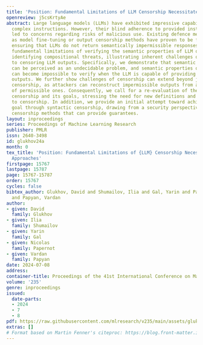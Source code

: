 ```yaml
---
title: 'Position: Fundamental Limitations of LLM Censorship Necessitate New Approaches'
openreview: j5csKrtyAe
abstract: Large language models (LLMs) have exhibited impressive capabilities in comprehending
  complex instructions. However, their blind adherence to provided instructions has
  led to concerns regarding risks of malicious use. Existing defence mechanisms, such
  as model fine-tuning or output censorship methods have proven to be fallible at
  ensuring that LLMs do not return semantically impermissible responses. We present
  fundamental limitations of verifying the semantic properties of LLM outputs and
  identifying compositional threats, illustrating inherent challenges of current approaches
  to censoring LLM outputs. Specifically, we demonstrate that semantic censorship
  can be perceived as an undecidable problem, and semantic properties of LLM outputs
  can become impossible to verify when the LLM is capable of providing "encrypted"
  outputs. We further show challenges of censorship can extend beyond just semantic
  censorship, as attackers can reconstruct impermissible outputs from a collection
  of permissible ones. Consequently, we call for a re-evaluation of the problem of
  censorship and its goals, stressing the need for new definitions and approaches
  to censorship. In addition, we provide an initial attempt toward achieving this
  goal through syntactic censorship, drawing from a security perspective to design
  censorship methods that can provide guarantees.
layout: inproceedings
series: Proceedings of Machine Learning Research
publisher: PMLR
issn: 2640-3498
id: glukhov24a
month: 0
tex_title: 'Position: Fundamental Limitations of {LLM} Censorship Necessitate New
  Approaches'
firstpage: 15767
lastpage: 15787
page: 15767-15787
order: 15767
cycles: false
bibtex_author: Glukhov, David and Shumailov, Ilia and Gal, Yarin and Papernot, Nicolas
  and Papyan, Vardan
author:
- given: David
  family: Glukhov
- given: Ilia
  family: Shumailov
- given: Yarin
  family: Gal
- given: Nicolas
  family: Papernot
- given: Vardan
  family: Papyan
date: 2024-07-08
address:
container-title: Proceedings of the 41st International Conference on Machine Learning
volume: '235'
genre: inproceedings
issued:
  date-parts:
  - 2024
  - 7
  - 8
pdf: https://raw.githubusercontent.com/mlresearch/v235/main/assets/glukhov24a/glukhov24a.pdf
extras: []
# Format based on Martin Fenner's citeproc: https://blog.front-matter.io/posts/citeproc-yaml-for-bibliographies/
---
```

